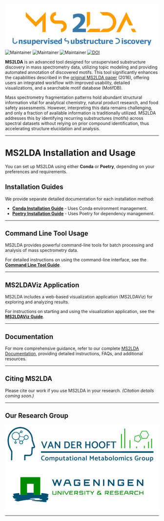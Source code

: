 ![header](App/assets/MS2LDA_LOGO_white.jpg)
![Maintainer](https://img.shields.io/badge/maintainer-Rosina_Torres_Ortega-blue)
![Maintainer](https://img.shields.io/badge/maintainer-Jonas_Dietrich-blue)
![Maintainer](https://img.shields.io/badge/maintainer-Joe_Wandy-blue)
[![DOI](https://zenodo.org/badge/DOI/10.5281/zenodo.12625409.svg)](https://doi.org/10.5281/zenodo.11394248)

**MS2LDA** is an advanced tool designed for unsupervised substructure discovery in mass spectrometry data, utilizing topic modeling and providing automated annotation of discovered motifs. This tool significantly enhances the capabilities described in the [original MS2LDA paper](https://www.pnas.org/doi/abs/10.1073/pnas.1608041113) (2016), offering users an integrated workflow with improved usability, detailed visualizations, and a searchable motif database (MotifDB).

Mass spectrometry fragmentation patterns hold abundant structural information vital for analytical chemistry, natural product research, and food safety assessments. However, interpreting this data remains challenging, and only a fraction of available information is traditionally utilized. MS2LDA addresses this by identifying recurring substructures (motifs) across spectral datasets without relying on prior compound identification, thus accelerating structure elucidation and analysis.

---

# MS2LDA Installation and Usage

You can set up MS2LDA using either **Conda** or **Poetry**, depending on your preferences and requirements.

## Installation Guides

We provide separate detailed documentation for each installation method:

- [**Conda Installation Guide**](README_CONDA.md) - Uses Conda environment management.
- [**Poetry Installation Guide**](README_POETRY.md) - Uses Poetry for dependency management.

---

## Command Line Tool Usage

MS2LDA provides powerful command-line tools for batch processing and analysis of mass spectrometry data.

For detailed instructions on using the command-line interface, see the [**Command Line Tool Guide**](README_CLI.md).

---

## MS2LDAViz Application

MS2LDA includes a web-based visualization application (MS2LDAViz) for exploring and analyzing results.

For instructions on starting and using the visualization application, see the [**MS2LDAViz Guide**](README_VIZ.md).

---

## Documentation

For more comprehensive guidance, refer to our complete [MS2LDA Documentation](https://ms2lda.org/), providing detailed instructions, FAQs, and additional resources.

---

## Citing MS2LDA

Please cite our work if you use MS2LDA in your research. *(Citation details coming soon.)*

---

## Our Research Group

[![GitHub Logo](https://github.com/vdhooftcompmet/group-website/blob/main/website/custom/logo/logo.png?raw=true)](https://vdhooftcompmet.github.io)
[![Github Logo](App/assets/WUR_RGB_standard_2021.png?raw=true)](https://www.wur.nl/en.htm)

---
